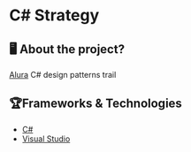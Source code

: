 ﻿# C# Strategy
 
## 🖥 About the project?
[Alura](https://cursos.alura.com.br/course/design-patterns-dotnet) C# design patterns trail

## 🏆Frameworks & Technologies
 - [C#](https://docs.microsoft.com/pt-br/dotnet/csharp/)
 - [Visual Studio](https://visualstudio.microsoft.com/pt-br/)
